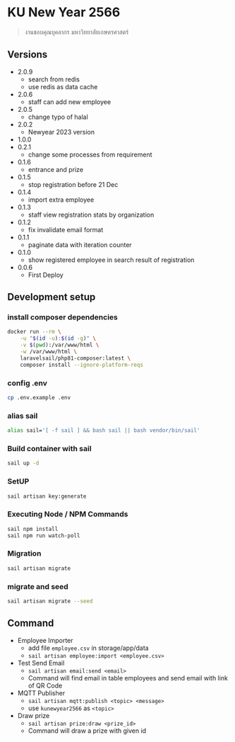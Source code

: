# KU New Year 2566

> งานขอบคุณบุคลากร มหาวิทยาลัยเกษตรศาสตร์

## Versions
* 2.0.9
  * search from redis
  * use redis as data cache 
* 2.0.6
  * staff can add new employee
* 2.0.5
  * change typo of halal
* 2.0.2
  * Newyear 2023 version
* 1.0.0
* 0.2.1
  * change some processes from requirement
* 0.1.6
  * entrance and prize
* 0.1.5
  * stop registration before 21 Dec
* 0.1.4
  * import extra employee
* 0.1.3
  * staff view registration stats by organization
* 0.1.2
  * fix invalidate email format
* 0.1.1
  * paginate data with iteration counter
* 0.1.0
  * show registered employee in search result of registration
* 0.0.6
  * First Deploy

## Development setup

### install composer dependencies

``` bash
docker run --rm \
    -u "$(id -u):$(id -g)" \
    -v $(pwd):/var/www/html \
    -w /var/www/html \
    laravelsail/php81-composer:latest \
    composer install --ignore-platform-reqs
```

### config .env

```bash
cp .env.example .env
```

### alias sail

```bash
alias sail='[ -f sail ] && bash sail || bash vendor/bin/sail' 
```

### Build container with sail

```bash
sail up -d
```

### SetUP

```bash
sail artisan key:generate
```

### Executing Node / NPM Commands

```bash
sail npm install
sail npm run watch-poll
```

### Migration

```bash
sail artisan migrate
```

### migrate and seed

```bash
sail artisan migrate --seed
```

## Command

* Employee Importer
  * add file `employee.csv` in storage/app/data
  * `sail artisan employee:import <employee.csv>`
* Test Send Email
  * `sail artisan email:send <email>`
  * Command will find email in table employees and send email with link of QR Code
* MQTT Publisher
  * `sail artisan mqtt:publish <topic> <message>`
  * use `kunewyear2566` as `<topic>`
* Draw prize
  * `sail artisan prize:draw <prize_id>`
  * Command will draw a prize with given id
